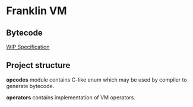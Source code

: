 # Franklin VM

## Bytecode

[WIP Specification](https://github.com/matter-labs/franklin/wiki/VM-Specification)

## Project structure

**opcodes** module contains C-like enum which may be used by compiler to generate bytecode.

**operators** contains implementation of VM operators.
